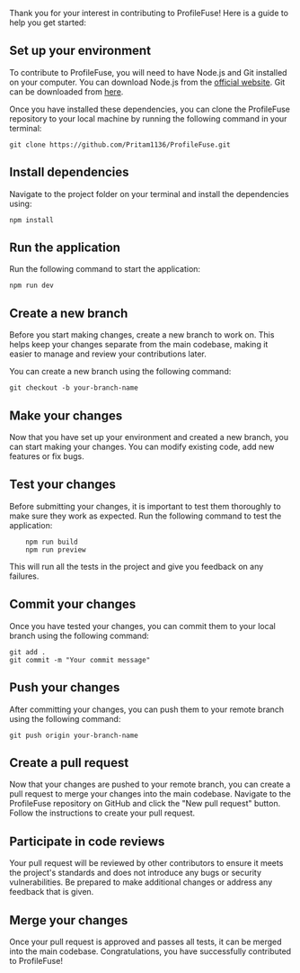 Thank you for your interest in contributing to ProfileFuse! Here is a guide to help you get started:

## **Set up your environment**

To contribute to ProfileFuse, you will need to have Node.js and Git installed on your computer. You can download Node.js from the [official website](https://nodejs.org/en/download). Git can be downloaded from [here](https://git-scm.com/downloads).

Once you have installed these dependencies, you can clone the ProfileFuse repository to your local machine by running the following command in your terminal:

    git clone https://github.com/Pritam1136/ProfileFuse.git

## **Install dependencies**

Navigate to the project folder on your terminal and install the dependencies using:

    npm install

## **Run the application**

Run the following command to start the application:

    npm run dev

## **Create a new branch**

Before you start making changes, create a new branch to work on. This helps keep your changes separate from the main codebase, making it easier to manage and review your contributions later.

You can create a new branch using the following command:

    git checkout -b your-branch-name

## **Make your changes**

Now that you have set up your environment and created a new branch, you can start making your changes. You can modify existing code, add new features or fix bugs.

## **Test your changes**

Before submitting your changes, it is important to test them thoroughly to make sure they work as expected. Run the following command to test the application:

```
    npm run build
    npm run preview
```

This will run all the tests in the project and give you feedback on any failures.

## **Commit your changes**

Once you have tested your changes, you can commit them to your local branch using the following command:

    git add .
    git commit -m "Your commit message"

## **Push your changes**

After committing your changes, you can push them to your remote branch using the following command:

    git push origin your-branch-name

## **Create a pull request**

Now that your changes are pushed to your remote branch, you can create a pull request to merge your changes into the main codebase. Navigate to the ProfileFuse repository on GitHub and click the "New pull request" button. Follow the instructions to create your pull request.

## **Participate in code reviews**

Your pull request will be reviewed by other contributors to ensure it meets the project's standards and does not introduce any bugs or security vulnerabilities. Be prepared to make additional changes or address any feedback that is given.

## **Merge your changes**

Once your pull request is approved and passes all tests, it can be merged into the main codebase. Congratulations, you have successfully contributed to ProfileFuse!

